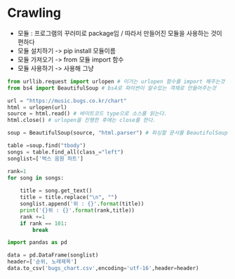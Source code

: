 # Crawling
- 모듈 : 프로그램의 꾸러미로 package임 / 따라서 만들어진 모듈을 사용하는 것이 편하다
- 모듈 설치하기 -> pip install 모듈이름
- 모듈 가져오기 -> from 모듈 import 함수
- 모듈 사용하기 -> 사용해 그냥
```python
from urllib.request import urlopen # 이거는 urlopen 함수를 import 해주는것
from bs4 import BeautifulSoup # bs4로 파이썬이 알수있는 객채로 만들어주는것

url = "https://music.bugs.co.kr/chart"
html = urlopen(url)
source = html.read() # 바이트코드 type으로 소스를 읽는다.
html.close() # urlopen을 진행한 후에는 close를 한다.

soup = BeautifulSoup(source, "html.parser") # 파싱할 문서를 BeautifulSoup 클래스의 생성자에 넘겨주어 문서 개체를 생성, 관습적으로 soup 이라 부름

table =soup.find("tbody")
songs = table.find_all(class_="left")
songlist=['벅스 음원 차트']

rank=1
for song in songs:
   
    title = song.get_text()
    title = title.replace("\n", "")  
    songlist.append('위 : {}'.format(title))
    print('{}위 : {}'.format(rank,title))
    rank +=1
    if rank == 101:
        break

import pandas as pd

data = pd.DataFrame(songlist)
header=['순위, 노래제목']
data.to_csv('bugs_chart.csv',encoding='utf-16',header=header)
```
